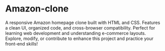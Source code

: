 # Amazon-clone
A responsive Amazon homepage clone built with HTML and CSS. Features a clean UI, organized code, and cross-browser compatibility. Perfect for learning web development and understanding e-commerce layouts. Explore, modify, or contribute to enhance this project and practice your front-end skills!
